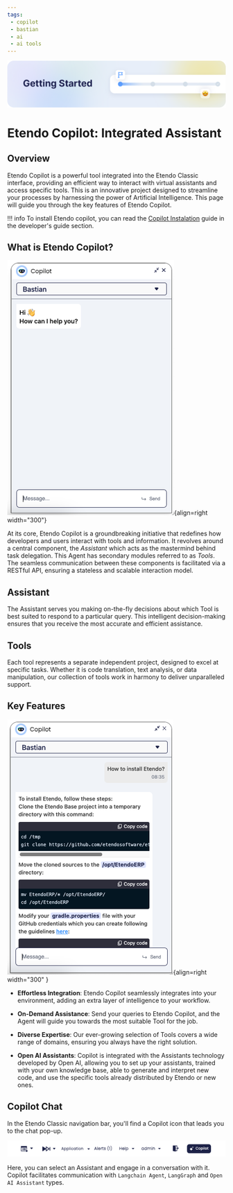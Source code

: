 ```yaml
---
tags: 
 - copilot
 - bastian
 - ai
 - ai tools
---
```


![cover-getting-started.png](../../assets/getting-started/overview/cover-getting-started.png)

# Etendo Copilot: Integrated Assistant

## Overview

Etendo Copilot is a powerful tool integrated into the Etendo Classic interface, providing an efficient way to interact with virtual assistants and access specific tools. This is an innovative project designed to streamline your processes by harnessing the power of Artificial Intelligence. This page will guide you through the key features of Etendo Copilot.

!!! info
    To install Etendo copilot, you can read the [Copilot Instalation](../../developer-guide/etendo-copilot/installation.md) guide in the developer's guide section.

## What is Etendo Copilot?

![Copilot Chat](../../assets/user-guide/etendo-copilot/getting-started/copilot-chat.png){align=right  width="300"}

At its core, Etendo Copilot is a groundbreaking initiative that redefines how developers and users interact with tools and information. It revolves around a central component, the *Assistant* which acts as the mastermind behind task delegation. This Agent has secondary modules referred to as *Tools*. The seamless communication between these components is facilitated via a RESTful API, ensuring a stateless and scalable interaction model.


## Assistant

The Assistant serves you making on-the-fly decisions about which Tool is best suited to respond to a particular query. This intelligent decision-making ensures that you receive the most accurate and efficient assistance.

## Tools

Each tool represents a separate independent project, designed to excel at specific tasks. Whether it is code translation, text analysis, or data manipulation, our collection of tools work in harmony to deliver unparalleled support.

##  Key Features

![Copilot Chat2](../../assets/user-guide/etendo-copilot/getting-started/copilot-chat2.png){align=right  width="300" }


- **Effortless Integration**: Etendo Copilot seamlessly integrates into your environment, adding an extra layer of intelligence to your workflow.

- **On-Demand Assistance**: Send your queries to Etendo Copilot, and the Agent will guide you towards the most suitable Tool for the job.

- **Diverse Expertise**: Our ever-growing selection of Tools covers a wide range of domains, ensuring you always have the right solution.

- **Open AI Assistants**: Copilot is integrated with the Assistants technology developed by Open AI, allowing you to set up your assistants, trained with your own knowledge base, able to generate and interpret new code, and use the specific tools already distributed by Etendo or new ones.  

## Copilot Chat

In the Etendo Classic navigation bar, you'll find a Copilot icon that leads you to the chat pop-up.

![Copilot Navbar](../../assets/user-guide/etendo-copilot/getting-started/copilot-navbar.png)

Here, you can select an Assistant and engage in a conversation with it. Copilot facilitates communication with `Langchain Agent`, `LangGraph` and `Open AI Assistant` types.